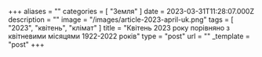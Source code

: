+++
aliases = ""
categories = [ "Земля" ]
date = 2023-03-31T11:28:07.000Z
description = ""
image = "/images/article-2023-april-uk.png"
tags = [ "2023", "квітень", "клiмат" ]
title = "Квітень 2023 року порівняно з квітневими місяцями 1922-2022 років"
type = "post"
url = ""
_template = "post"
+++


